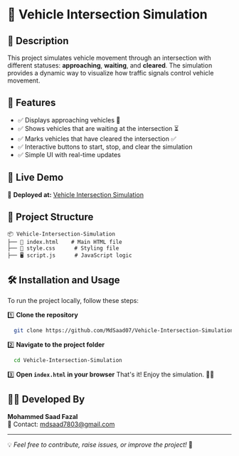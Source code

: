 # 🚦 Vehicle Intersection Simulation

## 📌 Description
This project simulates vehicle movement through an intersection with different statuses: **approaching**, **waiting**, and **cleared**. The simulation provides a dynamic way to visualize how traffic signals control vehicle movement.

## 🎯 Features
- ✅ Displays approaching vehicles 🚗
- ✅ Shows vehicles that are waiting at the intersection ⏳
- ✅ Marks vehicles that have cleared the intersection ✅
- ✅ Interactive buttons to start, stop, and clear the simulation
- ✅ Simple UI with real-time updates

## 🚀 Live Demo
🔗 **Deployed at:** [Vehicle Intersection Simulation](https://mdsaad07.github.io/Vehicle-Intersection-Simulation/)

## 📂 Project Structure
```
📦 Vehicle-Intersection-Simulation
├── 📄 index.html    # Main HTML file
├── 🎨 style.css      # Styling file
├── 🖥️ script.js      # JavaScript logic
```

## 🛠️ Installation and Usage
To run the project locally, follow these steps:

1️⃣ **Clone the repository**
```sh
  git clone https://github.com/MdSaad07/Vehicle-Intersection-Simulation.git
```

2️⃣ **Navigate to the project folder**
```sh
  cd Vehicle-Intersection-Simulation
```

3️⃣ **Open `index.html` in your browser**
That's it! Enjoy the simulation. 🚗💨

## 👨‍💻 Developed By
**Mohammed Saad Fazal**  
📧 Contact: [mdsaad7803@gmail.com](mailto:mdsaad7803@gmail.com)

---
💡 _Feel free to contribute, raise issues, or improve the project!_ 🚀

